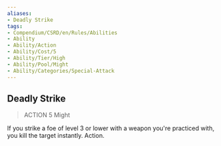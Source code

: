 ```yaml
---
aliases:
- Deadly Strike
tags:
- Compendium/CSRD/en/Rules/Abilities
- Ability
- Ability/Action
- Ability/Cost/5
- Ability/Tier/High
- Ability/Pool/Might
- Ability/Categories/Special-Attack
---
```


  
## Deadly Strike  
>ACTION 5  Might  
  
If you strike a foe of level 3 or lower with a weapon you're practiced with, you kill the target instantly. Action.